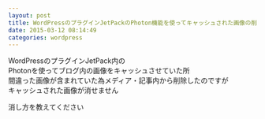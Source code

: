 ```yaml
---
layout: post
title: WordPressのプラグインJetPackのPhoton機能を使ってキャッシュされた画像の削除方法
date: 2015-03-12 08:14:49
categories: wordpress
---
```

<p>WordPressのプラグインJetPack内の<br>
Photonを使ってブログ内の画像をキャッシュさせていた所<br>
間違った画像が含まれていた為メディア・記事内から削除したのですが<br>
キャッシュされた画像が消せません</p>

<p>消し方を教えてください</p>
